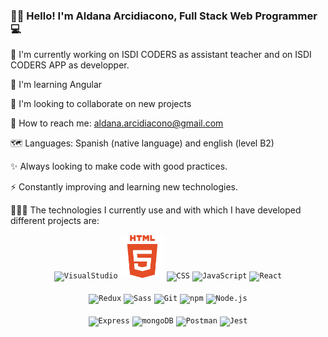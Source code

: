 ### 👋🏻 Hello! I'm Aldana Arcidiacono, Full Stack Web Programmer 💻

📎  I'm currently working on ISDI CODERS as assistant teacher and on ISDI CODERS APP as developper.

🌱 I'm learning Angular

🎎 I'm looking to collaborate on new projects

📧 How to reach me: aldana.arcidiacono@gmail.com 

🗺️ Languages: Spanish (native language) and english (level B2)

✨ Always looking to make code with good practices.

⚡ Constantly improving and learning new technologies.

👩🏻‍💻 The technologies I currently use and with which I have developed different projects are:

<div align="center">
	<code><img height="70" src="https://user-images.githubusercontent.com/25181517/182618272-390ab138-7b29-44a0-85a2-62633957d815.png" alt="VisualStudio" title="VisualStudio" /></code>
	<code><img height="70" src="https://raw.githubusercontent.com/devicons/devicon/master/icons/html5/html5-plain-wordmark.svg" alt="HTML" title="HTML" /></code>
	<code><img height="70" src="https://user-images.githubusercontent.com/25181517/183898674-75a4a1b1-f960-4ea9-abcb-637170a00a75.png" alt="CSS" title="CSS" /></code>
	<code><img height="70" src="https://user-images.githubusercontent.com/25181517/117447155-6a868a00-af3d-11eb-9cfe-245df15c9f3f.png" alt="JavaScript" title="JavaScript" /></code>
	<code><img height="70" src="https://user-images.githubusercontent.com/25181517/183897015-94a058a6-b86e-4e42-a37f-bf92061753e5.png" alt="React" title="React" /></code>
	<br>
	<br>
	<code><img height="70" src="https://digital55.com/wp-content/uploads/2022/01/Cuando_y_por_que_debo_usar_redux_en_mis_proyectos_frontend.jpg" alt="Redux" title="Redux" /></code>
	<code><img height="70" src="https://user-images.githubusercontent.com/25181517/183577242-5081ea3b-7a3c-419b-9b81-014bf32e2e69.png" alt="Sass" title="Sass" /></code>
	<code><img height="70" src="https://user-images.githubusercontent.com/25181517/117364277-fc4eb280-aebd-11eb-8769-a3583c6a2037.png" alt="Git" title="Git" /></code>
	<code><img height="70" src="https://user-images.githubusercontent.com/25181517/121401671-49102800-c959-11eb-9f6f-74d49a5e1774.png" alt="npm" title="npm" /></code>
	<code><img height="70" src="https://user-images.githubusercontent.com/25181517/183568594-85e280a7-0d7e-4d1a-9028-c8c2209e073c.png" alt="Node.js" title="Node.js" /></code>
	<br>
	<br>
	<code><img height="70" src="https://user-images.githubusercontent.com/25181517/183859966-a3462d8d-1bc7-4880-b353-e2cbed900ed6.png" alt="Express" title="Express" /></code>
	<code><img height="70" src="https://user-images.githubusercontent.com/25181517/182884177-d48a8579-2cd0-447a-b9a6-ffc7cb02560e.png" alt="mongoDB" title="mongoDB" /></code>
	<code><img height="70" src="https://cdn.worldvectorlogo.com/logos/postman.svg" alt="Postman" title="Postman" /></code>
	<code><img height="70" src="https://viget.imgix.net/jest.png?auto=format%2Ccompress&crop=focalpoint&fit=crop&fp-x=0.5&fp-y=0.5&ixlib=php-2.1.1&q=90&s=882391e6854c3c621bcdc2df1c80c2e7" alt="Jest" title="Jest" /></code>
</div>
